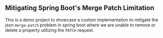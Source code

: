 ## Mitigating Spring Boot's Merge Patch Limitation
This is a demo project to showcase a custom implementation to mitigate the json `merge-patch` problem in spring boot 
where we are unable to remove or delete a property utilizing the `PATCH` request.